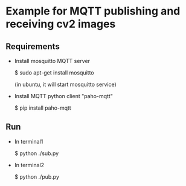 # Example for MQTT publishing and receiving cv2 images #

## Requirements ##
* Install mosquitto MQTT server 

    $ sudo apt-get install mosquitto
    
    (in ubuntu, it will start mosquitto service)

* Install MQTT python client "paho-mqtt"

    $ pip install paho-mqtt


## Run ##
* In terminal1

    $ python ./sub.py

* In terminal2

    $ python ./pub.py



